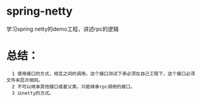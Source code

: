 # spring-netty
学习spring netty的demo工程，讲述rpc的逻辑
# 总结：
```
  1 使用接口的方式，相互之间的调用。这个接口测试下来必须在自己工程下，这个接口必须文件夹层次相同。
  2 不可以继承其他接口或者父类，只能继承rpc调用的接口。
  3 以netty的方式。
```

